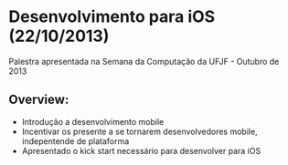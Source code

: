 # Desenvolvimento para iOS (22/10/2013)

Palestra apresentada na Semana da Computação da UFJF - Outubro de 2013

## Overview:

* Introdução a desenvolvimento mobile
* Incentivar os presente a se tornarem desenvolvedores mobile, indepentende de plataforma
* Apresentado o kick start necessário para desenvolver para iOS
